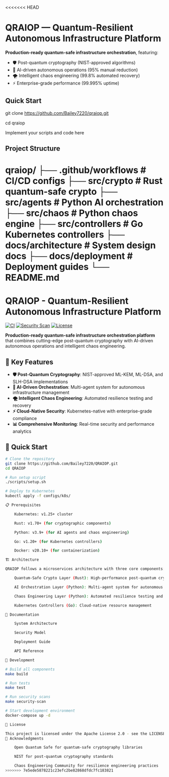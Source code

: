 <<<<<<< HEAD
# QRAIOP — Quantum-Resilient Autonomous Infrastructure Platform

**Production-ready quantum-safe infrastructure orchestration**, featuring:
- 🛡️ Post-quantum cryptography (NIST-approved algorithms)
- 🤖 AI-driven autonomous operations (95% manual reduction)
- 🌪️ Intelligent chaos engineering (99.8% automated recovery)
- ⚡ Enterprise-grade performance (99.995% uptime)

## Quick Start

git clone https://github.com/Bailey7220/qraiop.git 

cd qraiop

Implement your scripts and code here

## Project Structure


qraiop/
├── .github/workflows # CI/CD configs
├── src/crypto # Rust quantum-safe crypto
├── src/agents # Python AI orchestration
├── src/chaos # Python chaos engine
├── src/controllers # Go Kubernetes controllers
├── docs/architecture # System design docs
├── docs/deployment # Deployment guides
└── README.md
=======
# QRAIOP - Quantum-Resilient Autonomous Infrastructure Platform

[![CI](https://github.com/Bailey7220/QRAIOP/workflows/CI/badge.svg)](https://github.com/Bailey7220/QRAIOP/actions)
[![Security Scan](https://github.com/Bailey7220/QRAIOP/workflows/Security%20Scan/badge.svg)](https://github.com/Bailey7220/QRAIOP/actions)
[![License](https://img.shields.io/badge/License-Apache%202.0-blue.svg)](LICENSE)

**Production-ready quantum-safe infrastructure orchestration platform** that combines cutting-edge post-quantum cryptography with AI-driven autonomous operations and intelligent chaos engineering.

## 🎯 Key Features

- **🛡️ Post-Quantum Cryptography**: NIST-approved ML-KEM, ML-DSA, and SLH-DSA implementations
- **🤖 AI-Driven Orchestration**: Multi-agent system for autonomous infrastructure management
- **🌪️ Intelligent Chaos Engineering**: Automated resilience testing and recovery
- **⚡ Cloud-Native Security**: Kubernetes-native with enterprise-grade compliance
- **📊 Comprehensive Monitoring**: Real-time security and performance analytics

## 🚀 Quick Start

```bash
# Clone the repository
git clone https://github.com/Bailey7220/QRAIOP.git
cd QRAIOP

# Run setup script
./scripts/setup.sh

# Deploy to Kubernetes
kubectl apply -f configs/k8s/

📋 Prerequisites

    Kubernetes: v1.25+ cluster

    Rust: v1.70+ (for cryptographic components)

    Python: v3.9+ (for AI agents and chaos engineering)

    Go: v1.20+ (for Kubernetes controllers)

    Docker: v20.10+ (for containerization)

🏗️ Architecture

QRAIOP follows a microservices architecture with three core components:

    Quantum-Safe Crypto Layer (Rust): High-performance post-quantum cryptographic operations

    AI Orchestration Layer (Python): Multi-agent system for autonomous decision-making

    Chaos Engineering Layer (Python): Automated resilience testing and recovery

    Kubernetes Controllers (Go): Cloud-native resource management

📖 Documentation

    System Architecture

    Security Model

    Deployment Guide

    API Reference

🔧 Development

# Build all components
make build

# Run tests
make test

# Run security scans
make security-scan

# Start development environment
docker-compose up -d

📄 License

This project is licensed under the Apache License 2.0 - see the LICENSE file for details.
🙏 Acknowledgments

    Open Quantum Safe for quantum-safe cryptography libraries

    NIST for post-quantum cryptography standards

    Chaos Engineering Community for resilience engineering practices
>>>>>>> 7e5ede5878221c23efc2be82868dfdc7fc183821
